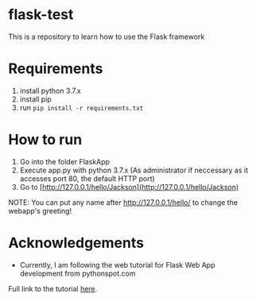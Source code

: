 # flask-test
This is a repository to learn how to use the Flask framework

# Requirements
1. install python 3.7.x
2. install pip
3. run `pip install -r requirements.txt`

# How to run
1. Go into the folder FlaskApp
2. Execute app.py with python 3.7.x (As administrator if neccessary as it accesses port 80, the default HTTP port)
3. Go to [http://127.0.0.1/hello/Jackson](http://127.0.0.1/hello/Jackson)

NOTE: You can put any name after http://127.0.0.1/hello/ to change the webapp's greeting!

# Acknowledgements
* Currently, I am following the web tutorial for Flask Web App development from pythonspot.com

Full link to the tutorial [here](https://pythonspot.com/flask-web-app-with-python/).


